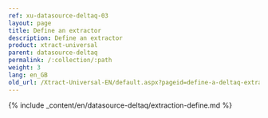 ```yaml
---
ref: xu-datasource-deltaq-03
layout: page
title: Define an extractor
description: Define an extractor
product: xtract-universal
parent: datasource-deltaq
permalink: /:collection/:path
weight: 3
lang: en_GB
old_url: /Xtract-Universal-EN/default.aspx?pageid=define-a-deltaq-extraction
---
```

{% include _content/en/datasource-deltaq/extraction-define.md %}
